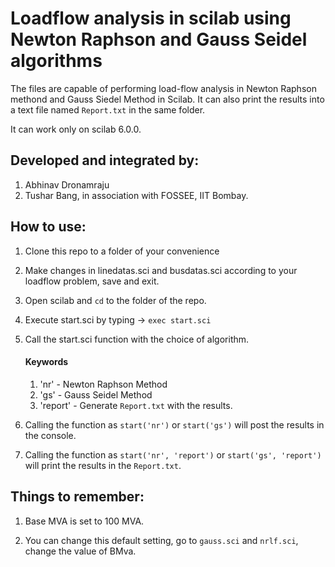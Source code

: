 # Loadflow analysis in scilab using Newton Raphson and Gauss Seidel algorithms
The files are capable of performing load-flow analysis in Newton Raphson methond and Gauss Siedel Method in Scilab.
It can also print the results into a text file named `Report.txt` in the same folder.

It can work only on scilab 6.0.0.

## Developed and integrated by:

1. Abhinav Dronamraju
2. Tushar Bang, in association with FOSSEE, IIT Bombay. 

## How to use:

1. Clone this repo to a folder of your convenience

2. Make changes in linedatas.sci and busdatas.sci according to your loadflow problem, save and exit.

3. Open scilab and `cd` to the folder of the repo.

4. Execute start.sci by typing -> `exec start.sci`

5. Call the start.sci function with the choice of algorithm.
    #### Keywords
      1. 'nr'  - Newton Raphson Method
      2. 'gs'  - Gauss Seidel Method
      3. 'report' - Generate `Report.txt` with the results.
 
6. Calling the function as `start('nr')` or `start('gs')` will post the results in the console.

7. Calling the function as `start('nr', 'report')` or `start('gs', 'report')` will print the results in the `Report.txt`. 

## Things to remember:

1. Base MVA is set to 100 MVA.

2. You can change this default setting, go to `gauss.sci` and `nrlf.sci`, change the value of BMva.
 
